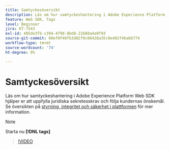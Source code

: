 ```yaml
---
title: Samtyckesöversikt
description: Läs om hur samtyckeshantering i Adobe Experience Platform Web SDK hjälper er att uppfylla juridiska sekretesskrav och följa kundernas önskemål.
feature: Web SDK, Tags
level: Beginner
jira: KT-7543
exl-id: 485de3fb-c394-4f98-8bd8-22b88a4a9f93
source-git-commit: 00ef0f40fb3d82f0c06428a35c0e402f46ab6774
workflow-type: tm+mt
source-wordcount: '74'
ht-degree: 0%

---
```


# Samtyckesöversikt

Läs om hur samtyckeshantering i Adobe Experience Platform Web SDK hjälper er att uppfylla juridiska sekretesskrav och följa kundernas önskemål. Se översikten på [styrning, integritet och säkerhet i plattformen](https://experienceleague.adobe.com/docs/experience-platform/landing/governance-privacy-security/overview.html?lang=en#consent) för mer information.

>[!NOTE]
>
> Starta nu **[!DNL tags]**

>[!VIDEO](https://video.tv.adobe.com/v/332693/?learn=on)

